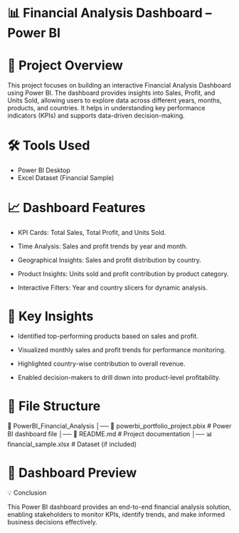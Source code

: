 # 📊 Financial Analysis Dashboard – Power BI

# 📌 Project Overview

This project focuses on building an interactive Financial Analysis Dashboard using Power BI. The dashboard provides insights into Sales, Profit, and Units Sold, allowing users to explore data across different years, months, products, and countries. It helps in understanding key performance indicators (KPIs) and supports data-driven decision-making.

# 🛠️ Tools Used

* Power BI Desktop
* Excel Dataset (Financial Sample)

# 📈 Dashboard Features

* KPI Cards: Total Sales, Total Profit, and Units Sold.

* Time Analysis: Sales and profit trends by year and month.

* Geographical Insights: Sales and profit distribution by country.

* Product Insights: Units sold and profit contribution by product category.

* Interactive Filters: Year and country slicers for dynamic analysis.

# 🚀 Key Insights

* Identified top-performing products based on sales and profit.

* Visualized monthly sales and profit trends for performance monitoring.

* Highlighted country-wise contribution to overall revenue.

* Enabled decision-makers to drill down into product-level profitability.

# 📂 File Structure

📁 PowerBI_Financial_Analysis
│── 📄 powerbi_portfolio_project.pbix   # Power BI dashboard file
│── 📄 README.md                        # Project documentation
│── 📊 financial_sample.xlsx            # Dataset (if included)

# 📸 Dashboard Preview

💡 Conclusion

This Power BI dashboard provides an end-to-end financial analysis solution, enabling stakeholders to monitor KPIs, identify trends, and make informed business decisions effectively.
